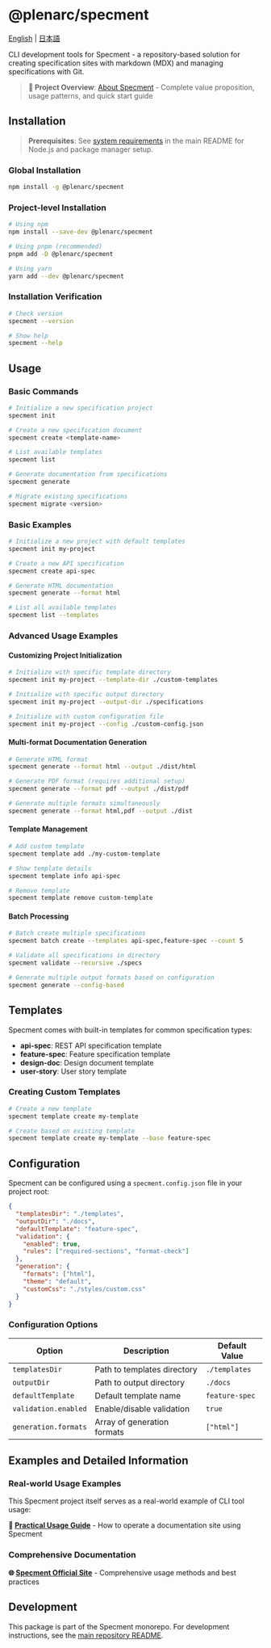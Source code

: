 # @plenarc/specment

[English](README.md) | [日本語](README-jp.md)

CLI development tools for Specment - a repository-based solution for creating specification sites with markdown (MDX) and managing specifications with Git.

> **📖 Project Overview**: [About Specment](../../README.md) - Complete value proposition, usage patterns, and quick start guide

## Installation

> **Prerequisites**: See [system requirements](../../README.md#prerequisites) in the main README for Node.js and package manager setup.

### Global Installation

```bash
npm install -g @plenarc/specment
```

### Project-level Installation

```bash
# Using npm
npm install --save-dev @plenarc/specment

# Using pnpm (recommended)
pnpm add -D @plenarc/specment

# Using yarn
yarn add --dev @plenarc/specment
```

### Installation Verification

```bash
# Check version
specment --version

# Show help
specment --help
```

## Usage

### Basic Commands

```bash
# Initialize a new specification project
specment init

# Create a new specification document
specment create <template-name>

# List available templates
specment list

# Generate documentation from specifications
specment generate

# Migrate existing specifications
specment migrate <version>
```

### Basic Examples

```bash
# Initialize a new project with default templates
specment init my-project

# Create a new API specification
specment create api-spec

# Generate HTML documentation
specment generate --format html

# List all available templates
specment list --templates
```

### Advanced Usage Examples

#### Customizing Project Initialization

```bash
# Initialize with specific template directory
specment init my-project --template-dir ./custom-templates

# Initialize with specific output directory
specment init my-project --output-dir ./specifications

# Initialize with custom configuration file
specment init my-project --config ./custom-config.json
```

#### Multi-format Documentation Generation

```bash
# Generate HTML format
specment generate --format html --output ./dist/html

# Generate PDF format (requires additional setup)
specment generate --format pdf --output ./dist/pdf

# Generate multiple formats simultaneously
specment generate --format html,pdf --output ./dist
```

#### Template Management

```bash
# Add custom template
specment template add ./my-custom-template

# Show template details
specment template info api-spec

# Remove template
specment template remove custom-template
```

#### Batch Processing

```bash
# Batch create multiple specifications
specment batch create --templates api-spec,feature-spec --count 5

# Validate all specifications in directory
specment validate --recursive ./specs

# Generate multiple output formats based on configuration
specment generate --config-based
```

## Templates

Specment comes with built-in templates for common specification types:

- **api-spec**: REST API specification template
- **feature-spec**: Feature specification template
- **design-doc**: Design document template
- **user-story**: User story template

### Creating Custom Templates

```bash
# Create a new template
specment template create my-template

# Create based on existing template
specment template create my-template --base feature-spec
```

## Configuration

Specment can be configured using a `specment.config.json` file in your project root:

```json
{
  "templatesDir": "./templates",
  "outputDir": "./docs",
  "defaultTemplate": "feature-spec",
  "validation": {
    "enabled": true,
    "rules": ["required-sections", "format-check"]
  },
  "generation": {
    "formats": ["html"],
    "theme": "default",
    "customCss": "./styles/custom.css"
  }
}
```

### Configuration Options

| Option               | Description                    | Default Value  |
| -------------------- | ------------------------------ | -------------- |
| `templatesDir`       | Path to templates directory    | `./templates`  |
| `outputDir`          | Path to output directory       | `./docs`       |
| `defaultTemplate`    | Default template name          | `feature-spec` |
| `validation.enabled` | Enable/disable validation      | `true`         |
| `generation.formats` | Array of generation formats    | `["html"]`     |

## Examples and Detailed Information

### Real-world Usage Examples

This Specment project itself serves as a real-world example of CLI tool usage:

**🔗 [Practical Usage Guide](../../apps/website/README-specment.md)** - How to operate a documentation site using Specment

### Comprehensive Documentation

**🌐 [Specment Official Site](https://plenarc.github.io/specment/)** - Comprehensive usage methods and best practices

## Development

This package is part of the Specment monorepo. For development instructions, see the [main repository README](../../README.md).
